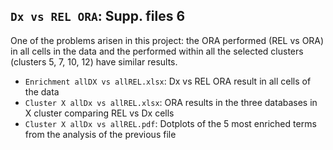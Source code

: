 ## `Dx vs REL ORA`: **Supp. files 6** 
One of the problems arisen in this project: the ORA performed (REL vs ORA) in all cells in the data and the performed within all the selected clusters (clusters 5, 7, 10, 12) have similar results.  
* `Enrichment allDX vs allREL.xlsx`: Dx vs REL ORA result in all cells of the data
* `Cluster X allDx vs allREL.xlsx`: ORA results in the three databases in X cluster comparing REL vs Dx cells
* `Cluster X allDx vs allREL.pdf`: Dotplots of the 5 most enriched terms from the analysis of the previous file
